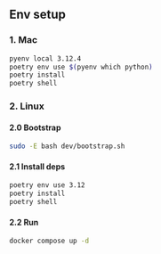

## Env setup

### 1. Mac
```bash
pyenv local 3.12.4
poetry env use $(pyenv which python)
poetry install
poetry shell
```

### 2. Linux

#### 2.0 Bootstrap
```bash
sudo -E bash dev/bootstrap.sh
```

#### 2.1 Install deps
```bash
poetry env use 3.12
poetry install
poetry shell
```
#### 2.2 Run

```bash
docker compose up -d 
```
